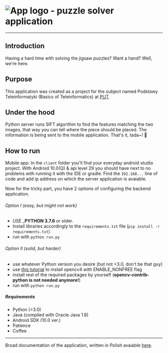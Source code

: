 #  ![App logo](https://i.ibb.co/zhk5XjC/wa.jpg) - puzzle solver application  
--------
## Introduction
Having a hard time with solving the jigsaw puzzles? Want a hand? Well, we're here.
## Purpose
This application was created as a project for the subject named Podstawy Teleinformatyki (Basics of Teleinformatics) at [PUT](https://www.put.poznan.pl/).
## Under the hood
Python server runs SIFT algorithm to find the features matching the two images, that way you can tell where the piece should be placed. The information is being sent to the mobile application. That's it, tada~! 🎉
## How to run
Mobile app: 
In the `client` folder you'll find your everyday android studio project. With Android 10.0(Q) & api level 29 you should have next to no problems with running it with the IDE or gradle.
Find the `192.168...` line of code and add ip address on which the server application is avaiable.

Now for the tricky part, you have 2 options of configuring the backend application.

###### Option I (easy, but might not work)
- USE ___PYTHON 3.7.6__ or older.
- Install libraries accordingly to the `requirements.txt` file (`pip install -r requirements.txt`)
- run with `python run.py`

###### Option II (solid, but harder)
- use whatever Python version you desire (but not <3.0, don't be that guy)
- use [this tutorial](https://www.pyimagesearch.com/2018/08/15/how-to-install-opencv-4-on-ubuntu/) to install opencv4 with ENABLE_NONFREE flag
- install rest of the required packages by yourself (__opencv-contrib-python is not needed anymore!__)
- run with `python run.py`

##### Requirements
- Python (>3.0)
- Java (compiled with Oracle Java 1.8)
- Android SDK (10.0 ver.)
- Patience
- Coffee

-----
Broad documentation of the application, written in Polish avaiable [here](https://www.overleaf.com/read/jhgbjydjrgyt).